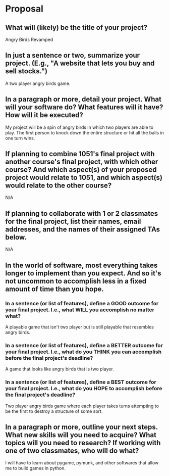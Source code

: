 # Proposal

## What will (likely) be the title of your project?

Angry Birds Revamped

## In just a sentence or two, summarize your project. (E.g., "A website that lets you buy and sell stocks.")

A two player angry birds game.

## In a paragraph or more, detail your project. What will your software do? What features will it have? How will it be executed?

My project will be a spin of angry birds in which two players are able to play. The first person to knock down the entire structure or hit all the balls in one turn wins.

## If planning to combine 1051's final project with another course's final project, with which other course? And which aspect(s) of your proposed project would relate to 1051, and which aspect(s) would relate to the other course?

N/A

## If planning to collaborate with 1 or 2 classmates for the final project, list their names, email addresses, and the names of their assigned TAs below.

N/A

## In the world of software, most everything takes longer to implement than you expect. And so it's not uncommon to accomplish less in a fixed amount of time than you hope.

### In a sentence (or list of features), define a GOOD outcome for your final project. I.e., what WILL you accomplish no matter what?

A playable game that isn't two player but is still playable that resembles angry birds.

### In a sentence (or list of features), define a BETTER outcome for your final project. I.e., what do you THINK you can accomplish before the final project's deadline?

A game that looks like angry birds that is two player.

### In a sentence (or list of features), define a BEST outcome for your final project. I.e., what do you HOPE to accomplish before the final project's deadline?

Two player angry birds game where each player takes turns attempting to be the first to destroy a structure of some sort.

## In a paragraph or more, outline your next steps. What new skills will you need to acquire? What topics will you need to research? If working with one of two classmates, who will do what?

I will have to learn about pygame, pymunk, and other softwares that allow me to build games in python.